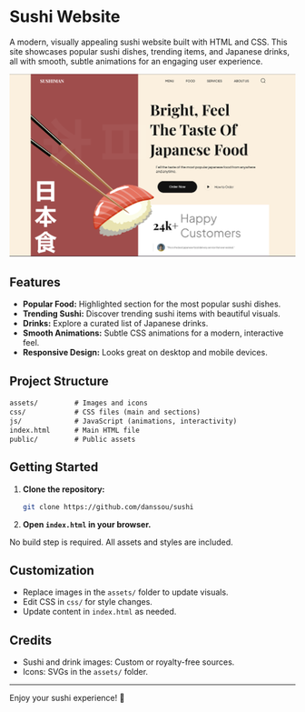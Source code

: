# Sushi Website

A modern, visually appealing sushi website built with HTML and CSS. This site showcases popular sushi dishes, trending items, and Japanese drinks, all with smooth, subtle animations for an engaging user experience.

![Cover](assets/cover.png)

## Features

- **Popular Food:** Highlighted section for the most popular sushi dishes.
- **Trending Sushi:** Discover trending sushi items with beautiful visuals.
- **Drinks:** Explore a curated list of Japanese drinks.
- **Smooth Animations:** Subtle CSS animations for a modern, interactive feel.
- **Responsive Design:** Looks great on desktop and mobile devices.

## Project Structure

```
assets/         # Images and icons
css/            # CSS files (main and sections)
js/             # JavaScript (animations, interactivity)
index.html      # Main HTML file
public/         # Public assets
```

## Getting Started

1. **Clone the repository:**
   ```sh
   git clone https://github.com/danssou/sushi
   ```
2. **Open `index.html` in your browser.**

No build step is required. All assets and styles are included.

## Customization
- Replace images in the `assets/` folder to update visuals.
- Edit CSS in `css/` for style changes.
- Update content in `index.html` as needed.

## Credits
- Sushi and drink images: Custom or royalty-free sources.
- Icons: SVGs in the `assets/` folder.

---

Enjoy your sushi experience! 🍣
